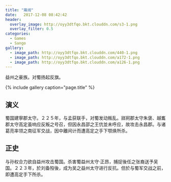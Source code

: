 ```yaml
---
title: "雍闿"
date:   2017-12-08 08:42:42
header:
  overlay_image: http://oyy3dtfqo.bkt.clouddn.com/s3-1.png
  overlay_filter: 0.5
categories:
  - Games
  - Sango
gallery:
  - image_path: http://oyy3dtfqo.bkt.clouddn.com/440-1.png
  - image_path: http://oyy3dtfqo.bkt.clouddn.com/a172-1.png
  - image_path: http://oyy3dtfqo.bkt.clouddn.com/a126-1.png
---
```


益州之豪族。对蜀扬起反旗。

{% include gallery caption="page.title" %}

## 演义

蜀国建寧郡太守。２２５年，与孟获联手，对蜀发动叛乱。牂牁郡太守朱褒、越巂郡太守高定虽响应反叛之号召，但因永昌邵之王伉並未呼应，故攻击永昌郡。与诸葛亮率领之南征军交战，因中離间计而遭高定之手下颚焕所杀。

## 正史

与孙权合力欲自益州攻击蜀国。杀害蜀益州太守·正昂，捕捉後任之张裔送予吴国。２２３年，於刘备殁後，成为吴之益州太守进行反抗。但於与蜀军交战之前，即遭高定手下所杀。